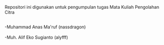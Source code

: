 Repositori ini digunakan untuk pengumpulan tugas Mata Kuliah Pengolahan Citra

<br>-Muhammad Anas Ma'ruf (nassdragon) <br>
<br>-Muh. Alif Eko Sugianto (alyfff) <br>
